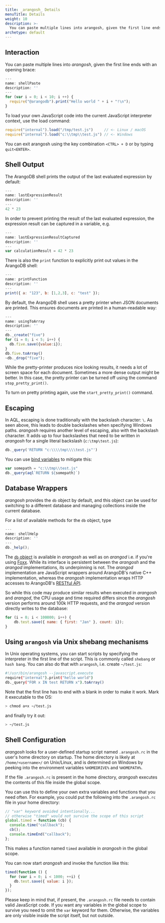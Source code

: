 ```yaml
---
title: _arangosh_ Details
menuTitle: Details
weight: 10
description: >-
  You can paste multiple lines into arangosh, given the first line ends with an opening brace
archetype: default
---
```

## Interaction

You can paste multiple lines into _arangosh_, given the first line ends with an
opening brace:

```js
---
name: shellPaste
description: ''
---
for (var i = 0; i < 10; i ++) {
  require("@arangodb").print("Hello world " + i + "!\n");
}
```

To load your own JavaScript code into the current JavaScript interpreter context,
use the load command:

```js
require("internal").load("/tmp/test.js")     // <- Linux / macOS
require("internal").load("c:\\tmp\\test.js") // <- Windows
```

You can exit arangosh using the key combination `<CTRL> + D` or by
typing `quit<ENTER>`.

## Shell Output

The ArangoDB shell prints the output of the last evaluated expression
by default:

```js
---
name: lastExpressionResult
description: ''
---
42 * 23
```

In order to prevent printing the result of the last evaluated expression,
the expression result can be captured in a variable, e.g.

```js
---
name: lastExpressionResultCaptured
description: ''
---
var calculationResult = 42 * 23
```

There is also the `print` function to explicitly print out values in the
ArangoDB shell:

```js
---
name: printFunction
description: ''
---
print({ a: "123", b: [1,2,3], c: "test" });
```

By default, the ArangoDB shell uses a pretty printer when JSON documents are
printed. This ensures documents are printed in a human-readable way:

```js
---
name: usingToArray
description: ''
---
db._create("five")
for (i = 0; i < 5; i++) {
  db.five.save({value:i});
}
db.five.toArray()
~db._drop("five");
```

While the pretty-printer produces nice looking results, it needs a lot of
screen space for each document. Sometimes a more dense output might be better.
In this case, the pretty printer can be turned off using the command
`stop_pretty_print()`.

To turn on pretty printing again, use the `start_pretty_print()` command.

## Escaping

In AQL, escaping is done traditionally with the backslash character: `\`.
As seen above, this leads to double backslashes when specifying Windows paths.
_arangosh_ requires another level of escaping, also with the backslash character.
It adds up to four backslashes that need to be written in _arangosh_ for a single
literal backslash (`c:\tmp\test.js`):

```js
db._query('RETURN "c:\\\\tmp\\\\test.js"')
```

You can use [bind variables](../../../aql/how-to-invoke-aql/with-arangosh.md) to
mitigate this:

```js
var somepath = "c:\\tmp\\test.js"
db._query(aql`RETURN ${somepath}`)
```

## Database Wrappers

_arangosh_ provides the `db` object by default, and this object can
be used for switching to a different database and managing collections inside the
current database.

For a list of available methods for the `db` object, type

```js
---
name: shellHelp
description: ''
---
db._help(); 
```

The [`db` object](../../../develop/javascript-api/@arangodb/db-object.md) is available in _arangosh_
as well as on _arangod_ i.e. if you're using [Foxx](../../../develop/foxx-microservices/_index.md). While its
interface is persistent between the _arangosh_ and the _arangod_ implementations,
its underpinning is not. The _arangod_ implementation are JavaScript wrappers
around ArangoDB's native C++ implementation, whereas the _arangosh_ implementation
wraps HTTP accesses to ArangoDB's [RESTful API](../../../develop/http-api/_index.md).

So while this code may produce similar results when executed in _arangosh_ and
_arangod_, the CPU usage and time required differs since the
_arangosh_ version performs around 100k HTTP requests, and the
_arangod_ version directly writes to the database:

```js
for (i = 0; i < 100000; i++) {
    db.test.save({ name: { first: "Jan" }, count: i});
}
```

## Using `arangosh` via Unix shebang mechanisms
In Unix operating systems, you can start scripts by specifying the interpreter in the first line of the script.
This is commonly called `shebang` or `hash bang`. You can also do that with `arangosh`, i.e. create `~/test.js`:

```sh
#!/usr/bin/arangosh --javascript.execute 
require("internal").print("hello world")
db._query("FOR x IN test RETURN x").toArray()
```

Note that the first line has to end with a blank in order to make it work.
Mark it executable to the OS: 

```sh
> chmod a+x ~/test.js
```

and finally try it out:

```sh
> ~/test.js
```

## Shell Configuration

_arangosh_ looks for a user-defined startup script named `.arangosh.rc` in the
user's home directory on startup. The home directory is likely at `/home/<username>/`
on Unix/Linux, and is determined on Windows by peeking into the environment variables
`%HOMEDRIVE%` and `%HOMEPATH%`. 

If the file `.arangosh.rc` is present in the home directory, _arangosh_ executes
the contents of this file inside the global scope.

You can use this to define your own extra variables and functions that you need often.
For example, you could put the following into the `.arangosh.rc` file in your home
directory:

```js
// "var" keyword avoided intentionally...
// otherwise "timed" would not survive the scope of this script
global.timed = function (cb) {
  console.time("callback");
  cb();
  console.timeEnd("callback");
};
```

This makes a function named `timed` available in _arangosh_ in the global scope.

You can now start _arangosh_ and invoke the function like this:

```js
timed(function () { 
  for (var i = 0; i < 1000; ++i) {
    db.test.save({ value: i }); 
  }
});
```

Please keep in mind that, if present, the `.arangosh.rc` file needs to contain valid
JavaScript code. If you want any variables in the global scope to survive you need to
omit the `var` keyword for them. Otherwise, the variables are only visible inside
the script itself, but not outside.
